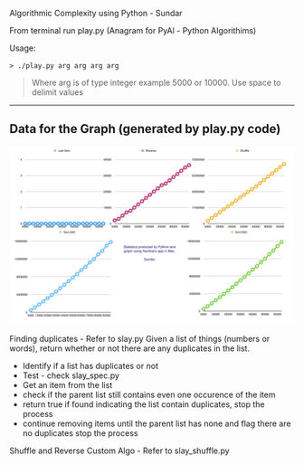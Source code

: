 Algorithmic Complexity using Python - Sundar

From terminal run play.py (Anagram for PyAl - Python Algorithims)

Usage:
```
> ./play.py arg arg arg arg
```
> Where arg is of type integer example 5000 or 10000. Use space to delimit values

---------------------------------------------------------------------------------------------------------------------

Data for the Graph (generated by play.py code)
-----------------------------------------------
![Graph showing time taken by standard python functions on array elements of of size up to 100000 starting from 5000](graph.png)


Finding duplicates - Refer to slay.py
Given a list of things (numbers or words), return whether or not there are any duplicates in the list.
- Identify if a list has duplicates or not
- Test - check slay_spec.py
- Get an item from the list
- check if the parent list still contains even one occurence of the item
- return true if found indicating the list contain duplicates, stop the process
- continue removing items until the parent list has none and flag there are no duplicates stop the process



Shuffle and Reverse Custom Algo - Refer to slay_shuffle.py
